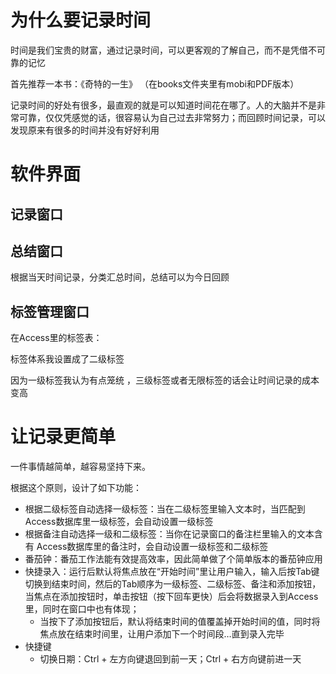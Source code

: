 # 为什么要记录时间

时间是我们宝贵的财富，通过记录时间，可以更客观的了解自己，而不是凭借不可靠的记忆

首先推荐一本书：《奇特的一生》 （在books文件夹里有mobi和PDF版本）

​	记录时间的好处有很多，最直观的就是可以知道时间花在哪了。人的大脑并不是非常可靠，仅仅凭感觉的话，很容易认为自己过去非常努力；而回顾时间记录，可以发现原来有很多的时间并没有好好利用





# 软件界面

## 记录窗口











## 总结窗口



根据当天时间记录，分类汇总时间，总结可以为今日回顾





## 标签管理窗口



在Access里的标签表：





标签体系我设置成了二级标签

因为一级标签我认为有点笼统 ，三级标签或者无限标签的话会让时间记录的成本变高





# 让记录更简单

一件事情越简单，越容易坚持下来。

根据这个原则，设计了如下功能：

- 根据二级标签自动选择一级标签：当在二级标签里输入文本时，当匹配到 Access数据库里一级标签，会自动设置一级标签
- 根据备注自动选择一级和二级标签：当你在记录窗口的备注栏里输入的文本含有 Access数据库里的备注时，会自动设置一级标签和二级标签
- 番茄钟：番茄工作法能有效提高效率，因此简单做了个简单版本的番茄钟应用
- 快捷录入：运行后默认将焦点放在“开始时间”里让用户输入，输入后按Tab键切换到结束时间，然后的Tab顺序为一级标签、二级标签、备注和添加按钮，当焦点在添加按钮时，单击按钮（按下回车更快）后会将数据录入到Access里，同时在窗口中也有体现；
  - 当按下了添加按钮后，默认将结束时间的值覆盖掉开始时间的值，同时将焦点放在结束时间里，让用户添加下一个时间段…直到录入完毕
- 快捷键
  - 切换日期：Ctrl + 左方向键退回到前一天；Ctrl + 右方向键前进一天





